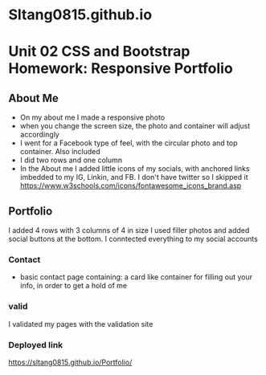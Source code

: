 # Sltang0815.github.io
# Unit 02 CSS and Bootstrap Homework: Responsive Portfolio



## About Me
* On my about me I made a responsive photo
* when you change the screen size, the photo and container will adjust accordingly
* I went for a Facebook type of feel, with the circular photo and top container. Also included 
* I did two rows and one column
* In the About me I added little icons of my socials, with anchored links imbedded to my IG, Linkin, and FB. I don't have twitter so I skipped it
https://www.w3schools.com/icons/fontawesome_icons_brand.asp

## Portfolio
I added 4 rows with 3 columns of 4 in size
I used filler photos
and added social buttons at the bottom. I conntected everything to my social accounts

### Contact
* basic contact page
   containing:
   a card like container for filling out your info, in order to get a hold of me



### valid
I validated my pages with the validation site

### Deployed link
https://sltang0815.github.io/Portfolio/


